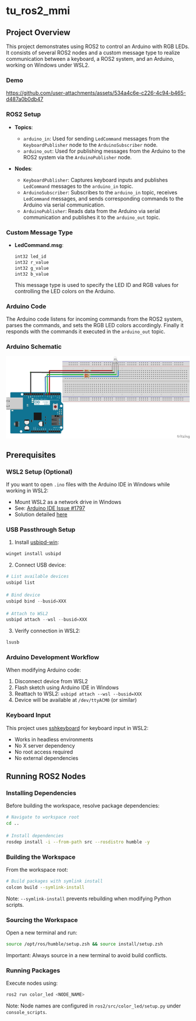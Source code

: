# tu_ros2_mmi

## Project Overview

This project demonstrates using ROS2 to control an Arduino with RGB LEDs. It consists of several ROS2 nodes and a custom message type to realize communication between a keyboard, a ROS2 system, and an Arduino, working on Windows under WSL2.

### Demo

https://github.com/user-attachments/assets/534a4c6e-c226-4c94-b465-d487a0b0db47


### ROS2 Setup

- **Topics**:

  - `arduino_in`: Used for sending `LedCommand` messages from the `KeyboardPublisher` node to the `ArduinoSubscriber` node.
  - `arduino_out`: Used for publishing messages from the Arduino to the ROS2 system via the `ArduinoPublisher` node.

- **Nodes**:
  - `KeyboardPublisher`: Captures keyboard inputs and publishes `LedCommand` messages to the `arduino_in` topic.
  - `ArduinoSubscriber`: Subscribes to the `arduino_in` topic, receives `LedCommand` messages, and sends corresponding commands to the Arduino via serial communication.
  - `ArduinoPublisher`: Reads data from the Arduino via serial communication and publishes it to the `arduino_out` topic.

### Custom Message Type

- **LedCommand.msg**:
  ```msg
  int32 led_id
  int32 r_value
  int32 g_value
  int32 b_value
  ```
  This message type is used to specify the LED ID and RGB values for controlling the LED colors on the Arduino.

### Arduino Code

The Arduino code listens for incoming commands from the ROS2 system, parses the commands, and sets the RGB LED colors accordingly. Finally it responds with the commands it executed in the `arduino_out` topic.

### Arduino Schematic

![Arduino Schematic](assets/imgs/arduino_schematic.jpg)

## Prerequisites

### WSL2 Setup (Optional)

If you want to open `.ino` files with the Arduino IDE in Windows while working in WSL2:

- Mount WSL2 as a network drive in Windows
- See: [Arduino IDE Issue #1797](https://github.com/arduino/arduino-ide/issues/1797)
- Solution detailed [here](https://superuser.com/questions/1738361/how-to-mount-a-wsl2-folder-as-a-network-drive-in-windows-10)

### USB Passthrough Setup

1. Install [usbipd-win](https://github.com/dorssel/usbipd-win):

```powershell
winget install usbipd
```

2. Connect USB device:

```powershell
# List available devices
usbipd list

# Bind device
usbipd bind --busid=XXX

# Attach to WSL2
usbipd attach --wsl --busid=XXX
```

3. Verify connection in WSL2:

```bash
lsusb
```

### Arduino Development Workflow

When modifying Arduino code:

1. Disconnect device from WSL2
2. Flash sketch using Arduino IDE in Windows
3. Reattach to WSL2: `usbipd attach --wsl --busid=XXX`
4. Device will be available at `/dev/ttyACM0` (or similar)

### Keyboard Input

This project uses [sshkeyboard](https://sshkeyboard.readthedocs.io/en/latest/) for keyboard input in WSL2:

- Works in headless environments
- No X server dependency
- No root access required
- No external dependencies

## Running ROS2 Nodes

### Installing Dependencies

Before building the workspace, resolve package dependencies:

```bash
# Navigate to workspace root
cd ..

# Install dependencies
rosdep install -i --from-path src --rosdistro humble -y
```

### Building the Workspace

From the workspace root:

```bash
# Build packages with symlink install
colcon build --symlink-install
```

Note: `--symlink-install` prevents rebuilding when modifying Python scripts.

### Sourcing the Workspace

Open a new terminal and run:

```bash
source /opt/ros/humble/setup.zsh && source install/setup.zsh
```

Important: Always source in a new terminal to avoid build conflicts.

### Running Packages

Execute nodes using:

```bash
ros2 run color_led <NODE_NAME>
```

Note: Node names are configured in `ros2/src/color_led/setup.py` under `console_scripts`.

